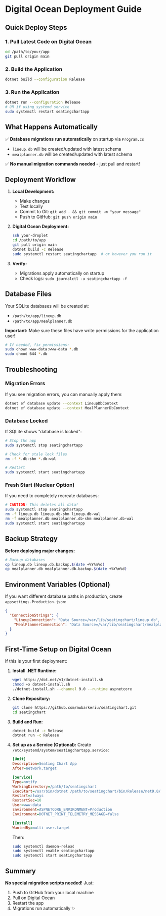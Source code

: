 # Digital Ocean Deployment Guide

## Quick Deploy Steps

### 1. Pull Latest Code on Digital Ocean
```bash
cd /path/to/your/app
git pull origin main
```

### 2. Build the Application
```bash
dotnet build --configuration Release
```

### 3. Run the Application
```bash
dotnet run --configuration Release
# OR if using systemd service
sudo systemctl restart seatingchartapp
```

## What Happens Automatically

✅ **Database migrations run automatically** on startup via `Program.cs`
- `lineup.db` will be created/updated with latest schema
- `mealplanner.db` will be created/updated with latest schema

✅ **No manual migration commands needed** - just pull and restart!

## Deployment Workflow

1. **Local Development:**
   - Make changes
   - Test locally
   - Commit to Git: `git add . && git commit -m "your message"`
   - Push to GitHub: `git push origin main`

2. **Digital Ocean Deployment:**
   ```bash
   ssh your-droplet
   cd /path/to/app
   git pull origin main
   dotnet build -c Release
   sudo systemctl restart seatingchartapp  # or however you run it
   ```

3. **Verify:**
   - Migrations apply automatically on startup
   - Check logs: `sudo journalctl -u seatingchartapp -f`

## Database Files

Your SQLite databases will be created at:
- `/path/to/app/lineup.db`
- `/path/to/app/mealplanner.db`

**Important:** Make sure these files have write permissions for the application user!

```bash
# If needed, fix permissions:
sudo chown www-data:www-data *.db
sudo chmod 644 *.db
```

## Troubleshooting

### Migration Errors
If you see migration errors, you can manually apply them:
```bash
dotnet ef database update --context LineupDbContext
dotnet ef database update --context MealPlannerDbContext
```

### Database Locked
If SQLite shows "database is locked":
```bash
# Stop the app
sudo systemctl stop seatingchartapp

# Check for stale lock files
rm -f *.db-shm *.db-wal

# Restart
sudo systemctl start seatingchartapp
```

### Fresh Start (Nuclear Option)
If you need to completely recreate databases:
```bash
# CAUTION: This deletes all data!
sudo systemctl stop seatingchartapp
rm -f lineup.db lineup.db-shm lineup.db-wal
rm -f mealplanner.db mealplanner.db-shm mealplanner.db-wal
sudo systemctl start seatingchartapp
```

## Backup Strategy

**Before deploying major changes:**
```bash
# Backup databases
cp lineup.db lineup.db.backup.$(date +%Y%m%d)
cp mealplanner.db mealplanner.db.backup.$(date +%Y%m%d)
```

## Environment Variables (Optional)

If you want different database paths in production, create `appsettings.Production.json`:

```json
{
  "ConnectionStrings": {
    "LineupConnection": "Data Source=/var/lib/seatingchart/lineup.db",
    "MealPlannerConnection": "Data Source=/var/lib/seatingchart/mealplanner.db"
  }
}
```

## First-Time Setup on Digital Ocean

If this is your first deployment:

1. **Install .NET Runtime:**
   ```bash
   wget https://dot.net/v1/dotnet-install.sh
   chmod +x dotnet-install.sh
   ./dotnet-install.sh --channel 9.0 --runtime aspnetcore
   ```

2. **Clone Repository:**
   ```bash
   git clone https://github.com/nwbarkeriu/seatingchart.git
   cd seatingchart
   ```

3. **Build and Run:**
   ```bash
   dotnet build -c Release
   dotnet run -c Release
   ```

4. **Set up as a Service (Optional):**
   Create `/etc/systemd/system/seatingchartapp.service`:
   ```ini
   [Unit]
   Description=Seating Chart App
   After=network.target

   [Service]
   Type=notify
   WorkingDirectory=/path/to/seatingchart
   ExecStart=/usr/bin/dotnet /path/to/seatingchart/bin/Release/net9.0/SeatingChartApp.dll
   Restart=always
   RestartSec=10
   User=www-data
   Environment=ASPNETCORE_ENVIRONMENT=Production
   Environment=DOTNET_PRINT_TELEMETRY_MESSAGE=false

   [Install]
   WantedBy=multi-user.target
   ```

   Then:
   ```bash
   sudo systemctl daemon-reload
   sudo systemctl enable seatingchartapp
   sudo systemctl start seatingchartapp
   ```

## Summary

**No special migration scripts needed!** Just:
1. Push to GitHub from your local machine
2. Pull on Digital Ocean
3. Restart the app
4. Migrations run automatically ✨

